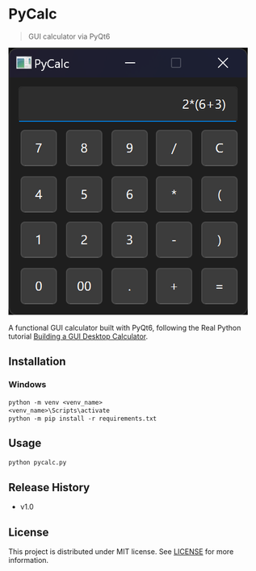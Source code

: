 # PyCalc

> GUI calculator via PyQt6

![](./screenshot.png)

A functional GUI calculator built with PyQt6,
following the Real Python tutorial [Building a GUI Desktop Calculator](./notes.md).

## Installation

### Windows

```
python -m venv <venv_name>
<venv_name>\Scripts\activate
python -m pip install -r requirements.txt
```

## Usage

```
python pycalc.py
```

## Release History

* v1.0

## License

This project is distributed under MIT license.
See [LICENSE](./LICENSE) for more information.
